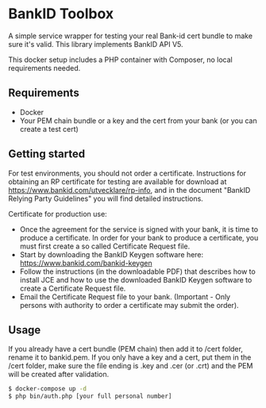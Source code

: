 BankID Toolbox
=======

A simple service wrapper for testing your real Bank-id cert bundle to make sure it's valid.
This library implements BankID API V5.

This docker setup includes a PHP container with Composer, no local requirements needed.

## Requirements

* Docker
* Your PEM chain bundle or a key and the cert from your bank (or you can create a test cert)

## Getting started

For test environments, you should not order a certificate. Instructions for obtaining an RP certificate
for testing are available for download at https://www.bankid.com/utvecklare/rp-info, and in the
document "BankID Relying Party Guidelines" you will find detailed instructions.

Certificate for production use: 
* Once the agreement for the service is signed with your bank, it is time to produce a certificate. In order for your bank to produce a certificate, you must first create a so called Certificate Request file.
* Start by downloading the BankID Keygen software here: https://www.bankid.com/bankid-keygen
* Follow the instructions (in the downloadable PDF) that describes how to install JCE and how to use the downloaded BankID Keygen software to create a Certificate Request file.
* Email the Certificate Request file to your bank. (Important - Only persons with authority to order a certificate may submit the order).

## Usage

If you already have a cert bundle (PEM chain) then add it to /cert folder, rename it to bankid.pem.
If you only have a key and a cert, put them in the /cert folder,
make sure the file ending is .key and .cer (or .crt) and the PEM will be created after validation.

``` bash
$ docker-compose up -d
$ php bin/auth.php [your full personal number]
```
